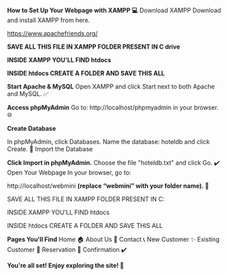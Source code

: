 **How to Set Up Your Webpage with XAMPP 💻**
Download XAMPP
Download and install XAMPP from here.

https://www.apachefriends.org/

**SAVE ALL THIS FILE IN XAMPP FOLDER PRESENT IN C drive**

**INSIDE XAMPP YOU'LL FIND htdocs**

**INSIDE htdocs CREATE A FOLDER AND SAVE THIS ALL**

**Start Apache & MySQL**
Open XAMPP and click Start next to both Apache and MySQL. ✅

**Access phpMyAdmin**
Go to:
http://localhost/phpmyadmin in your browser. 🌐

**Create Database**

In phpMyAdmin, click Databases.
Name the database: hoteldb and click Create. 🏨
Import the Database

**Click Import in phpMyAdmin.**
Choose the file "hoteldb.txt" and click Go. ✔️
Open Your Webpage
In your browser, go to:

http://localhost/webmini **(replace “webmini” with your folder name). 🌟**

SAVE ALL THIS FILE IN XAMPP FOLDER PRESENT IN C:

INSIDE XAMPP YOU'LL FIND htdocs 

INSIDE htdocs CREATE A FOLDER AND SAVE THIS ALL

**Pages You'll Find**
Home 🏠
About Us 📖
Contact 📞
New Customer ✨
Existing Customer 👥
Reservation 📅
Confirmation ✔️

**You're all set! Enjoy exploring the site! 🎉**
